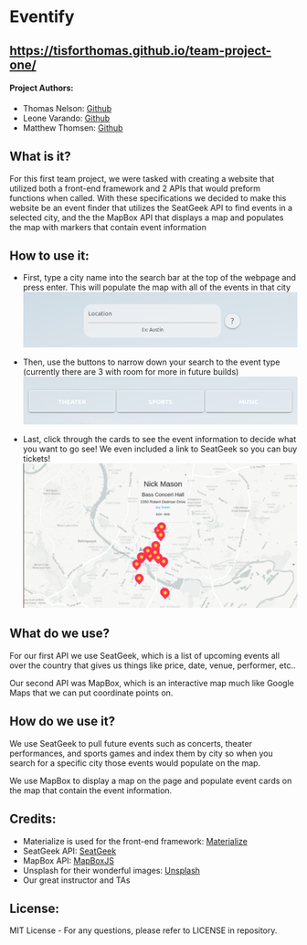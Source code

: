 # Eventify

## https://tisforthomas.github.io/team-project-one/

#### Project Authors: 
- Thomas Nelson: [Github](https://github.com/TIsForThomas)
- Leone Varando: [Github](https://github.com/Opaleone)
- Matthew Thomsen: [Github](https://github.com/mthomsn)

## What is it?

For this first team project, we were tasked with creating a website that utilized both a front-end framework and 2 APIs that would preform functions when called. With these specifications we decided to make this website be an event finder that utilizes the SeatGeek API to find events in a selected city, and the the MapBox API that displays a map and populates the map with markers that contain event information

## How to use it:

- First, type a city name into the search bar at the top of the webpage and press enter. This will populate the map with all of the events in that city ![Search Bar](/assets/Screenshots/search-bar.png)

- Then, use the buttons to narrow down your search to the event type (currently there are 3 with room for more in future builds) ![Buttons](/assets/Screenshots/buttons.png)

- Last, click through the cards to see the event information to decide what you want to go see! We even included a link to SeatGeek so you can buy tickets! ![Search Bar](/assets/Screenshots/populated-map.png)

## What do we use?

For our first API we use SeatGeek, which is a list of upcoming events all over the country that gives us things like price, date, venue, performer, etc..

Our second API was MapBox, which is an interactive map much like Google Maps that we can put coordinate points on.

## How do we use it?

We use SeatGeek to pull future events such as concerts, theater performances, and sports games and index them by city so when you search for a specific city those events would populate on the map.

We use MapBox to display a map on the page and populate event cards on the map that contain the event information.

## Credits:

- Materialize is used for the front-end framework: [Materialize](https://materializecss.com/about.html)
- SeatGeek API: [SeatGeek](https://platform.seatgeek.com/)
- MapBox API: [MapBoxJS](https://www.mapbox.com/mapbox-gljs)
- Unsplash for their wonderful images: [Unsplash](https://unsplash.com/)
- Our great instructor and TAs

## License:

MIT License - For any questions, please refer to LICENSE in repository.
